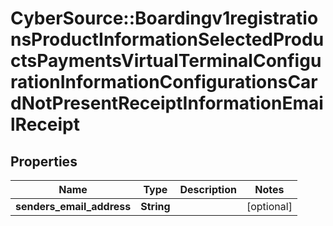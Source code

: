 # CyberSource::Boardingv1registrationsProductInformationSelectedProductsPaymentsVirtualTerminalConfigurationInformationConfigurationsCardNotPresentReceiptInformationEmailReceipt

## Properties
Name | Type | Description | Notes
------------ | ------------- | ------------- | -------------
**senders_email_address** | **String** |  | [optional] 


